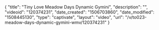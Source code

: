 {
    "title": "Tiny Love Meadow Days Dynamic Gymini",
    "description": "",
    "videoid": "120374231",
    "date_created": "1506703860",
    "date_modified": "1508445130",
    "type": "captivate",
    "layout": "video",
    "url": "\/v\/to023-meadow-days-dynamic-gymini-wmv\/120374231"
}